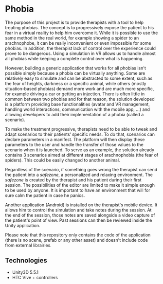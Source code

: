 # Phobia

The purpose of this project is to provide therapists with a tool to help treating phobias. The concept is to progressively expose the patient to his fear in a virtual reality to help him overcome it. 
While it is possible to use the same method in the real world, for example showing a spider to an arachnophobe, it can be really inconvenient or even impossible for some phobias. In addition, the therapist lack of control over the experience could prove to be dangerous. Using a simulation in VR allows us to handle almost all phobias while keeping a complete control over what is happening.

However, building a generic application that works for all phobias isn't possible simply because a phobia can be virtually anything. Some are relatively easy to simulate and can be abstracted to some extent, such as the fear of heights, darkness or a specific animal, while others (mostly situation-based phobias) demand more work and are much more specific, for example driving a car or getting an injection. There is often little in common between two phobias and for that reason, the solution developed is a platform providing base functionalities (avatar and VR management, handling world interactions, communication with the mobile app, ...) and allowing developers to add their implementation of a phobia (called a scenario).

To make the treatment progressive, therapists need to be able to tweak and adapt scenarios to their patients’ specific needs. To do that, scenarios can declare parameters in a manifest. The platform will then display these parameters to the user and handle the transfer of those values to the scenario when it is launched.
To serve as an example, the solution already contains 3 scenarios aimed at different stages of arachnophobia (the fear of spiders). This could be easily changed to another animal.

Regardless of the scenario, if something goes wrong the therapist can send the patient into a _safezone_, a personalized and relaxing environment. The _safezone_ is created by the therapist and his patient during their first session. The possibilities of the editor are limited to make it simple enough to be used by anyone. It is important to have an environment that will for sure calm the patient in case he panics.

Another application (Android) is installed on the therapist's mobile device. It allows him to control the simulation and take notes during the session. At the end of the session, those notes are saved alongside a video capture of the patient's point of view. Past sessions can then be reviewed inside the Unity application.

Please note that this repository only contains the code of the application (there is no scene, prefab or any other asset) and doesn't include code from external librairies.

## Technologies

* Unity3D 5.5.1
* HTC Vive + controllers


